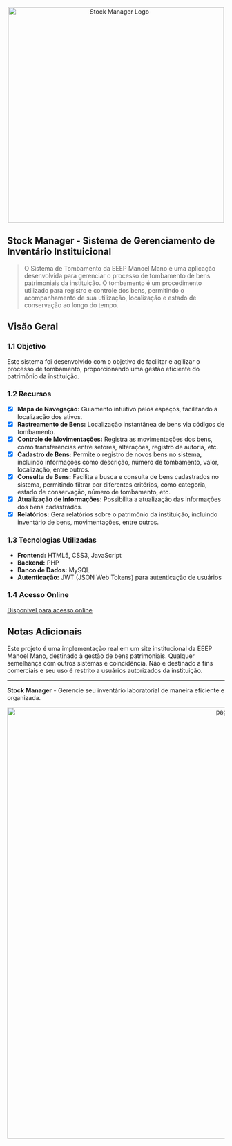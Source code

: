  <div align="center">
  <img src="https://i.imgur.com/v4D3Cao.png" alt="Stock Manager Logo" width="500" height="auto">
</div>

## Stock Manager - Sistema de Gerenciamento de Inventário Instituicional
> O Sistema de Tombamento da EEEP Manoel Mano é uma aplicação desenvolvida para gerenciar o processo de tombamento de bens patrimoniais da instituição. O tombamento é um procedimento utilizado para registro e controle dos bens, permitindo o acompanhamento de sua utilização, localização e estado de conservação ao longo do tempo.

## Visão Geral

### 1.1 Objetivo

Este sistema foi desenvolvido com o objetivo de facilitar e agilizar o processo de tombamento, proporcionando uma gestão eficiente do patrimônio da instituição.

### 1.2 Recursos

* [x] **Mapa de Navegação:** Guiamento intuitivo pelos espaços, facilitando a localização dos ativos.
* [x] **Rastreamento de Bens:** Localização instantânea de bens via códigos de tombamento.
* [x] **Controle de Movimentações:** Registra as movimentações dos bens, como transferências entre setores, alterações, registro de autoria, etc.
* [x] **Cadastro de Bens:** Permite o registro de novos bens no sistema, incluindo informações como descrição, número de tombamento, valor, localização, entre outros.
* [x] **Consulta de Bens:** Facilita a busca e consulta de bens cadastrados no sistema, permitindo filtrar por diferentes critérios, como categoria, estado de conservação, número de tombamento, etc.
* [x] **Atualização de Informações:** Possibilita a atualização das informações dos bens cadastrados.
* [x] **Relatórios:** Gera relatórios sobre o patrimônio da instituição, incluindo inventário de bens, movimentações, entre outros.

### 1.3 Tecnologias Utilizadas

- **Frontend:** HTML5, CSS3, JavaScript
- **Backend:** PHP
- **Banco de Dados:** MySQL
- **Autenticação:** JWT (JSON Web Tokens) para autenticação de usuários

### 1.4 Acesso Online

[Disponível para acesso online](https://stock.eeepmanoelmano.com.br)

## Notas Adicionais

Este projeto é uma implementação real em um site institucional da EEEP Manoel Mano, destinado à gestão de bens patrimoniais. Qualquer semelhança com outros sistemas é coincidência. Não é destinado a fins comerciais e seu uso é restrito a usuários autorizados da instituição.

---

**Stock Manager** - Gerencie seu inventário laboratorial de maneira eficiente e organizada.

<div align="center">
  <img src="assets/readme/page-2.png" alt="page-2" width="1000" height="auto">
</div>
